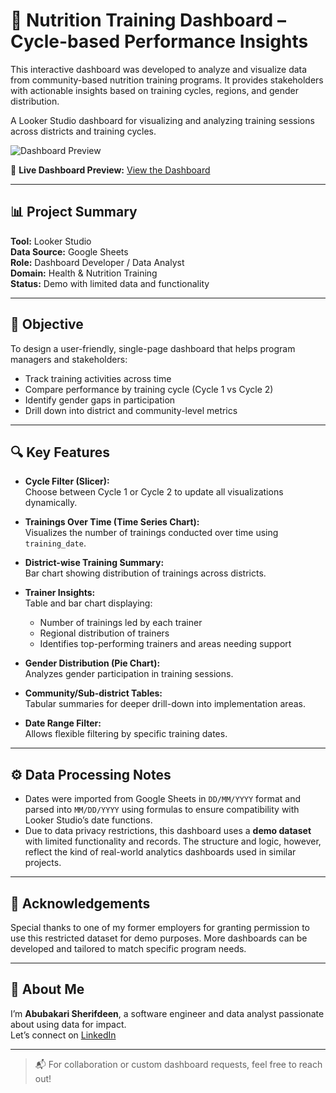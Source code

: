 # 🧪 Nutrition Training Dashboard – Cycle-based Performance Insights

This interactive dashboard was developed to analyze and visualize data from community-based nutrition training programs. It provides stakeholders with actionable insights based on training cycles, regions, and gender distribution.

A Looker Studio dashboard for visualizing and analyzing training sessions across districts and training cycles.

![Dashboard Preview](dashboard-preview.png)

🔗 **Live Dashboard Preview:** [View the Dashboard](https://lookerstudio.google.com/reporting/6c91d0cf-7bf0-4d0e-9d5a-e056d3b02924)

---

## 📊 Project Summary

**Tool:** Looker Studio  
**Data Source:** Google Sheets  
**Role:** Dashboard Developer / Data Analyst  
**Domain:** Health & Nutrition Training  
**Status:** Demo with limited data and functionality

---

## 🎯 Objective

To design a user-friendly, single-page dashboard that helps program managers and stakeholders:

- Track training activities across time
- Compare performance by training cycle (Cycle 1 vs Cycle 2)
- Identify gender gaps in participation
- Drill down into district and community-level metrics

---

## 🔍 Key Features

- **Cycle Filter (Slicer):**  
  Choose between Cycle 1 or Cycle 2 to update all visualizations dynamically.

- **Trainings Over Time (Time Series Chart):**  
  Visualizes the number of trainings conducted over time using `training_date`.

- **District-wise Training Summary:**  
  Bar chart showing distribution of trainings across districts.

- **Trainer Insights:**  
  Table and bar chart displaying:
  - Number of trainings led by each trainer
  - Regional distribution of trainers
  - Identifies top-performing trainers and areas needing support

- **Gender Distribution (Pie Chart):**  
  Analyzes gender participation in training sessions.

- **Community/Sub-district Tables:**  
  Tabular summaries for deeper drill-down into implementation areas.

- **Date Range Filter:**  
  Allows flexible filtering by specific training dates.

---

## ⚙️ Data Processing Notes

- Dates were imported from Google Sheets in `DD/MM/YYYY` format and parsed into `MM/DD/YYYY` using formulas to ensure compatibility with Looker Studio’s date functions.
- Due to data privacy restrictions, this dashboard uses a **demo dataset** with limited functionality and records. The structure and logic, however, reflect the kind of real-world analytics dashboards used in similar projects.

---

## 🙏 Acknowledgements

Special thanks to one of my former employers for granting permission to use this restricted dataset for demo purposes. More dashboards can be developed and tailored to match specific program needs.

---

## 👋 About Me

I’m **Abubakari Sherifdeen**, a software engineer and data analyst passionate about using data for impact.  
Let’s connect on [LinkedIn](https://www.linkedin.com/in/abubakari-sherifdeen-b67a6864/) 



---

> 📬 For collaboration or custom dashboard requests, feel free to reach out!
